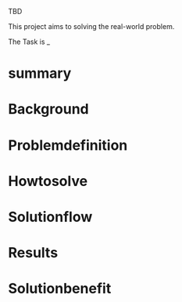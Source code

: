 TBD

This project aims to solving the real-world problem.

The Task is _

# summary

# Background

# Problemdefinition

# Howtosolve

# Solutionflow

# Results

# Solutionbenefit
